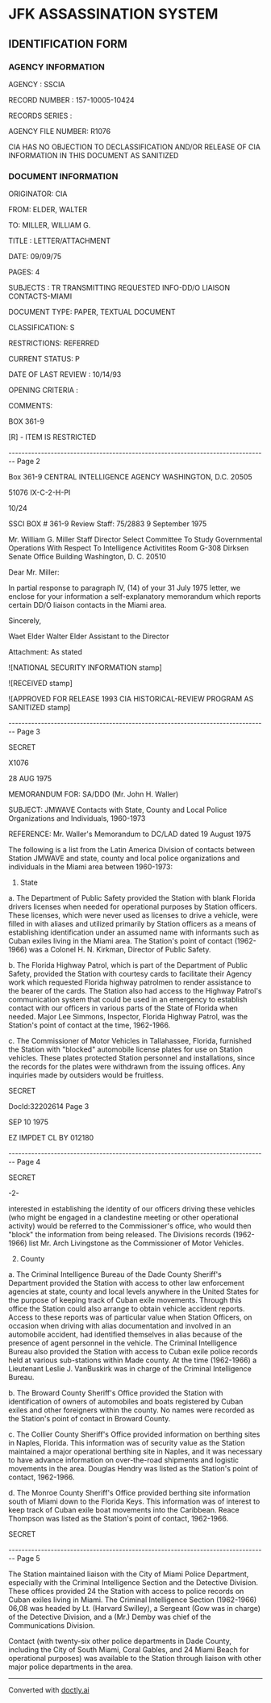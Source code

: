 # JFK ASSASSINATION SYSTEM

## IDENTIFICATION FORM

### AGENCY INFORMATION

AGENCY : SSCIA

RECORD NUMBER : 157-10005-10424

RECORDS SERIES :

AGENCY FILE NUMBER: R1076

CIA HAS NO OBJECTION TO
DECLASSIFICATION AND/OR
RELEASE OF CIA INFORMATION
IN THIS DOCUMENT AS SANITIZED

### DOCUMENT INFORMATION

ORIGINATOR: CIA

FROM: ELDER, WALTER

TO: MILLER, WILLIAM G.

TITLE :
LETTER/ATTACHMENT

DATE: 09/09/75

PAGES: 4

SUBJECTS :
TR TRANSMITTING REQUESTED INFO-DD/O LIAISON CONTACTS-MIAMI

DOCUMENT TYPE: PAPER, TEXTUAL DOCUMENT

CLASSIFICATION: S

RESTRICTIONS: REFERRED

CURRENT STATUS: P

DATE OF LAST REVIEW : 10/14/93

OPENING CRITERIA :

COMMENTS:

BOX 361-9

[R] - ITEM IS RESTRICTED


-------------------------------------------------------------------------------- Page 2

Box 361-9
CENTRAL INTELLIGENCE AGENCY
WASHINGTON, D.C. 20505

51076
IX-C-2-H-PI

10/24

SSCI BOX # 361-9
Review Staff: 75/2883
9 September 1975

Mr. William G. Miller
Staff Director
Select Committee To Study Governmental
Operations With Respect To Intelligence
Activitites
Room G-308
Dirksen Senate Office Building
Washington, D. C. 20510

Dear Mr. Miller:

In partial response to paragraph IV, (14) of your
31 July 1975 letter, we enclose for your information a
self-explanatory memorandum which reports certain DD/O
liaison contacts in the Miami area.

Sincerely,

Waet Elder
Walter Elder
Assistant to the Director

Attachment:
As stated

![NATIONAL SECURITY INFORMATION stamp]

![RECEIVED stamp]

![APPROVED FOR RELEASE 1993 CIA HISTORICAL-REVIEW PROGRAM AS SANITIZED stamp]


-------------------------------------------------------------------------------- Page 3

SECRET

X1076

28 AUG 1975

MEMORANDUM FOR: SA/DDO (Mr. John H. Waller)

SUBJECT: JMWAVE Contacts with State, County and Local Police Organizations and Individuals, 1960-1973

REFERENCE: Mr. Waller's Memorandum to DC/LAD dated 19 August 1975

The following is a list from the Latin America Division of contacts between Station JMWAVE and state, county and local police organizations and individuals in the Miami area between 1960-1973:

1.  State

a. The Department of Public Safety provided the Station with blank Florida drivers licenses when needed for operational purposes by Station officers. These licenses, which were never used as licenses to drive a vehicle, were filled in with aliases and utilized primarily by Station officers as a means of establishing identification under an assumed name with informants such as Cuban exiles living in the Miami area. The Station's point of contact (1962-1966) was a Colonel H. N. Kirkman, Director of Public Safety.

b. The Florida Highway Patrol, which is part of the Department of Public Safety, provided the Station with courtesy cards to facilitate their Agency work which requested Florida highway patrolmen to render assistance to the bearer of the cards. The Station also had access to the Highway Patrol's communication system that could be used in an emergency to establish contact with our officers in various parts of the State of Florida when needed. Major Lee Simmons, Inspector, Florida Highway Patrol, was the Station's point of contact at the time, 1962-1966.

c. The Commissioner of Motor Vehicles in Tallahassee, Florida, furnished the Station with "blocked" automobile license plates for use on Station vehicles. These plates protected Station personnel and installations, since the records for the plates were withdrawn from the issuing offices. Any inquiries made by outsiders would be fruitless.

SECRET

DocId:32202614 Page 3

SEP 10 1975

EZ IMPDET
CL BY 012180


-------------------------------------------------------------------------------- Page 4

SECRET

-2-

interested in establishing the identity of our officers driving these vehicles (who might be engaged in a clandestine meeting or other operational activity) would be referred to the Commissioner's office, who would then "block" the information from being released. The Divisions records (1962-1966) list Mr. Arch Livingstone as the Commissioner of Motor Vehicles.

2. County

a. The Criminal Intelligence Bureau of the Dade County Sheriff's Department provided the Station with access to other law enforcement agencies at state, county and local levels anywhere in the United States for the purpose of keeping track of Cuban exile movements. Through this office the Station could also arrange to obtain vehicle accident reports. Access to these reports was of particular value when Station Officers, on occasion when driving with alias documentation and involved in an automobile accident, had identified themselves in alias because of the presence of agent personnel in the vehicle. The Criminal Intelligence Bureau also provided the Station with access to Cuban exile police records held at various sub-stations within Made county. At the time (1962-1966) a Lieutenant Leslie J. VanBuskirk was in charge of the Criminal Intelligence Bureau.

b. The Broward County Sheriff's Office provided the Station with identification of owners of automobiles and boats registered by Cuban exiles and other foreigners within the county. No names were recorded as the Station's point of contact in Broward County.

c. The Collier County Sheriff's Office provided information on berthing sites in Naples, Florida. This information was of security value as the Station maintained a major operational berthing site in Naples, and it was necessary to have advance information on over-the-road shipments and logistic movements in the area. Douglas Hendry was listed as the Station's point of contact, 1962-1966.

d. The Monroe County Sheriff's Office provided berthing site information south of Miami down to the Florida Keys. This information was of interest to keep track of Cuban exile boat movements into the Caribbean. Reace Thompson was listed as the Station's point of contact, 1962-1966.


SECRET


-------------------------------------------------------------------------------- Page 5

The Station maintained liaison with the City of Miami
Police Department, especially with the Criminal Intelligence
Section and the Detective Division. These offices provided 24
the Station with access to police records on Cuban exiles
living in Miami. The Criminal Intelligence Section (1962-1966) 06,08
was headed by Lt. (Harvard Swilley), a Sergeant (Gow was in charge)
of the Detective Division, and a (Mr.) Demby was chief of the
Communications Division.

Contact (with twenty-six other police departments in Dade
County, including the City of South Miami, Coral Gables, and 24
Miami Beach for operational purposes) was available to the
Station through liaison with other major police departments
in the area.


---
Converted with [doctly.ai](https://doctly.ai)